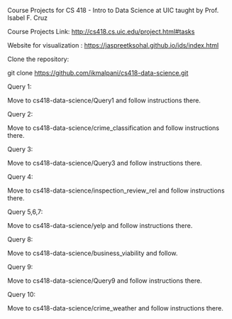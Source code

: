 Course Projects for CS 418 - Intro to Data Science at UIC taught by Prof. Isabel F. Cruz

Course Projects Link: http://cs418.cs.uic.edu/project.html#tasks

Website for visualization : https://jaspreetksohal.github.io/ids/index.html

Clone the repository:

git clone https://github.com/ikmalpani/cs418-data-science.git

Query 1:

Move to cs418-data-science/Query1 and follow instructions there.

Query 2:

Move to cs418-data-science/crime_classification and follow instructions there.

Query 3:

Move to cs418-data-science/Query3 and follow instructions there.

Query 4:

Move to cs418-data-science/inspection_review_rel and follow instructions there.

Query 5,6,7:

Move to cs418-data-science/yelp and follow instructions there.

Query 8:

Move to cs418-data-science/business_viability and follow.

Query 9:

Move to cs418-data-science/Query9 and follow instructions there.

Query 10:

Move to cs418-data-science/crime_weather and follow instructions there.
